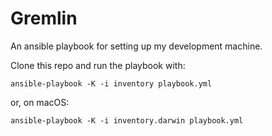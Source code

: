 # Gremlin

An ansible playbook for setting up my development machine.

Clone this repo and run the playbook with:

``` shell
ansible-playbook -K -i inventory playbook.yml
```

or, on macOS:

``` shell
ansible-playbook -K -i inventory.darwin playbook.yml
```
